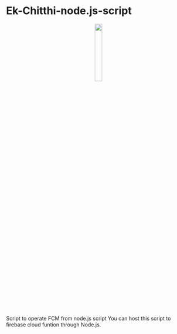 # Ek-Chitthi-node.js-script

<p align="center">
   <img src ="https://nodejs.org/static/images/logo.svg", width="20%">
</p>
Script to operate FCM from node.js script
You can host this script to firebase cloud funtion through Node.js.
